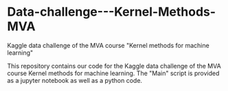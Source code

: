 # Data-challenge---Kernel-Methods-MVA
Kaggle data challenge of the MVA course "Kernel methods for machine learning"

This repository contains our code for the Kaggle data challenge of the MVA course Kernel methods for machine learning. The "Main" script is provided as a jupyter notebook as well as a python code.
